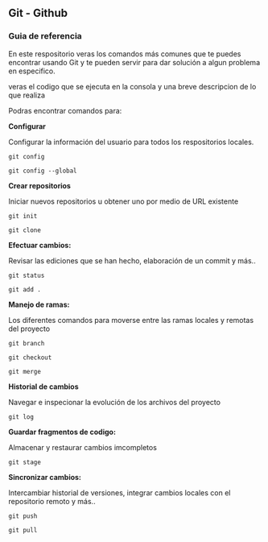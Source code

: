 ## Git  - Github
### Guia de referencia 

En este respositorio veras los comandos más comunes que te puedes encontrar usando Git y te pueden servir para dar solución a algun problema en especifico.

veras el codigo que se ejecuta en la consola  y una breve descripcion de lo que realiza

Podras encontrar comandos para:

**Configurar**

Configurar la información del usuario para todos los respositorios locales. 

`git config`

`git config --global`

**Crear repositorios**

Iniciar nuevos repositorios u obtener uno por medio de URL existente

`git init`

`git clone`

**Efectuar cambios:**

Revisar las ediciones que se han hecho, elaboración de un commit y más..

`git status `

`git add . `

**Manejo de ramas:**

Los diferentes comandos para moverse entre las ramas locales y remotas del proyecto 

`git branch `

`git checkout`

`git merge`


**Historial de cambios**

Navegar e inspecionar la evolución de los archivos del proyecto 

`git log `

**Guardar fragmentos de codigo:**

Almacenar y restaurar cambios imcompletos 

`git stage`


**Sincronizar cambios:**

Intercambiar historial de versiones, integrar cambios locales con el repositorio remoto y más..

`git push `

`git pull`




